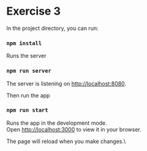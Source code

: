 # Exercise 3

In the project directory, you can run:
### `npm install`

Runs the server
### `npm run server` 
The server is listening on [http://localhost:8080](http://localhost:8080).

Then run the app
### `npm run start` 

Runs the app in the development mode.\
Open [http://localhost:3000](http://localhost:3000) to view it in your browser.

The page will reload when you make changes.\
